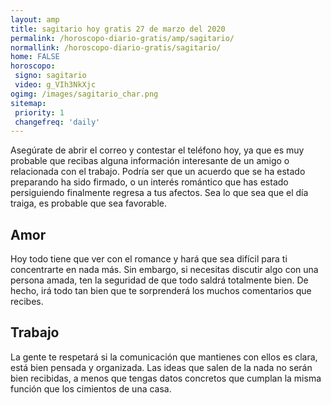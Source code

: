 ```yaml
---
layout: amp
title: sagitario hoy gratis 27 de marzo del 2020 
permalink: /horoscopo-diario-gratis/amp/sagitario/
normallink: /horoscopo-diario-gratis/sagitario/
home: FALSE
horoscopo:
 signo: sagitario
 video: g_VIh3NkXjc
ogimg: /images/sagitario_char.png
sitemap:
 priority: 1
 changefreq: 'daily'
---
```



Asegúrate de abrir el correo y contestar el teléfono hoy, ya que es muy probable que recibas alguna información interesante de un amigo o relacionada con el trabajo. Podría ser que un acuerdo que se ha estado preparando ha sido firmado, o un interés romántico que has estado persiguiendo finalmente regresa a tus afectos. Sea lo que sea que el día traiga, es probable que sea favorable.

## Amor

Hoy todo tiene que ver con el romance y hará que sea difícil para ti concentrarte en nada más. Sin embargo, si necesitas discutir algo con una persona amada, ten la seguridad de que todo saldrá totalmente bien. De hecho, irá todo tan bien que te sorprenderá los muchos comentarios que recibes.

## Trabajo

La gente te respetará si la comunicación que mantienes con ellos es clara, está bien pensada y organizada. Las ideas que salen de la nada no serán bien recibidas, a menos que tengas datos concretos que cumplan la misma función que los cimientos de una casa.